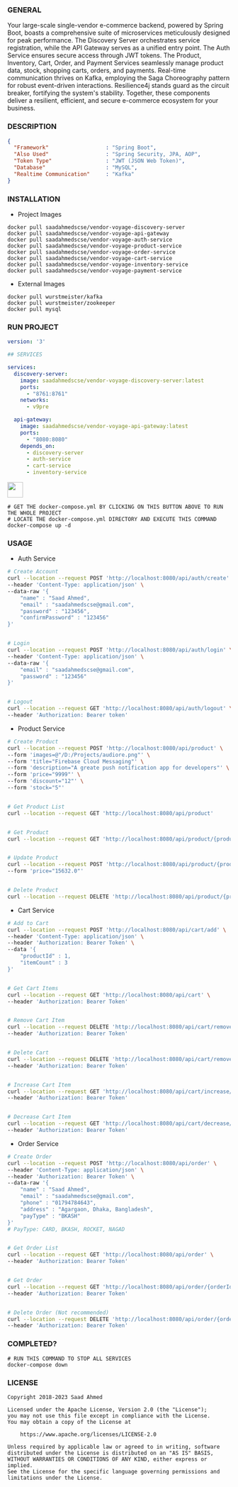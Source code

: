 ### GENERAL

Your large-scale single-vendor e-commerce backend, powered by Spring Boot, boasts a comprehensive suite of microservices meticulously designed for peak performance. The Discovery Server orchestrates service registration, while the API Gateway serves as a unified entry point. The Auth Service ensures secure access through JWT tokens. The Product, Inventory, Cart, Order, and Payment Services seamlessly manage product data, stock, shopping carts, orders, and payments. Real-time communication thrives on Kafka, employing the Saga Choreography pattern for robust event-driven interactions. Resilience4j stands guard as the circuit breaker, fortifying the system's stability. Together, these components deliver a resilient, efficient, and secure e-commerce ecosystem for your business.

### DESCRIPTION

```json
{
  "Framework"                  : "Spring Boot",
  "Also Used"                  : "Spring Security, JPA, AOP",
  "Token Type"                 : "JWT (JSON Web Token)",
  "Database"                   : "MySQL",
  "Realtime Communication"     : "Kafka"
}
```

### INSTALLATION

 - Project Images

```shell
docker pull saadahmedscse/vendor-voyage-discovery-server
docker pull saadahmedscse/vendor-voyage-api-gateway
docker pull saadahmedscse/vendor-voyage-auth-service
docker pull saadahmedscse/vendor-voyage-product-service
docker pull saadahmedscse/vendor-voyage-order-service
docker pull saadahmedscse/vendor-voyage-cart-service
docker pull saadahmedscse/vendor-voyage-inventory-service
docker pull saadahmedscse/vendor-voyage-payment-service
```

- External Images
```shell
docker pull wurstmeister/kafka
docker pull wurstmeister/zookeeper
docker pull mysql
```

### RUN PROJECT

```yaml
version: '3'

## SERVICES

services:
  discovery-server:
    image: saadahmedscse/vendor-voyage-discovery-server:latest
    ports:
      - "8761:8761"
    networks:
      - v9pre

  api-gateway:
    image: saadahmedscse/vendor-voyage-api-gateway:latest
    ports:
      - "8080:8080"
    depends_on:
      - discovery-server
      - auth-service
      - cart-service
      - inventory-service
```

<a href="https://github.com/saadahmedscse/VendorVoyage-SpringBoot-ECommerce-Microservices/blob/master/docker-compose.yml"><img src="./GitAssets/docker_compose_button.png" alt="" height="35"></a>

```shell
# GET THE docker-compose.yml BY CLICKING ON THIS BUTTON ABOVE TO RUN THE WHOLE PROJECT
# LOCATE THE docker-compose.yml DIRECTORY AND EXECUTE THIS COMMAND
docker-compose up -d
```

### USAGE

- Auth Service

```bash
# Create Account
curl --location --request POST 'http://localhost:8080/api/auth/create' \
--header 'Content-Type: application/json' \
--data-raw '{
    "name" : "Saad Ahmed",
    "email" : "saadahmedscse@gmail.com",
    "password" : "123456",
    "confirmPassword" : "123456"
}'


# Login
curl --location --request POST 'http://localhost:8080/api/auth/login' \
--header 'Content-Type: application/json' \
--data-raw '{
    "email" : "saadahmedscse@gmail.com",
    "password" : "123456"
}'


# Logout
curl --location --request GET 'http://localhost:8080/api/auth/logout' \
--header 'Authorization: Bearer token'
```

- Product Service

```bash
# Create Product
curl --location --request POST 'http://localhost:8080/api/product' \
--form 'images=@"/D:/Projects/audiore.png"' \
--form 'title="Firebase Cloud Messaging"' \
--form 'description="A greate push notification app for developers"' \
--form 'price="9999"' \
--form 'discount="12"' \
--form 'stock="5"'


# Get Product List
curl --location --request GET 'http://localhost:8080/api/product'


# Get Product
curl --location --request GET 'http://localhost:8080/api/product/{productId}'


# Update Product
curl --location --request POST 'http://localhost:8080/api/product/{productId}' \
--form 'price="15632.0"' 


# Delete Product
curl --location --request DELETE 'http://localhost:8080/api/product/{productId}'
```

- Cart Service

```bash
# Add to Cart
curl --location --request POST 'http://localhost:8080/api/cart/add' \
--header 'Content-Type: application/json' \
--header 'Authorization: Bearer Token' \
--data '{
    "productId" : 1,
    "itemCount" : 3
}'


# Get Cart Items
curl --location --request GET 'http://localhost:8080/api/cart' \
--header 'Authorization: Bearer Token'


# Remove Cart Item
curl --location --request DELETE 'http://localhost:8080/api/cart/remove/{productId}' \
--header 'Authorization: Bearer Token'


# Delete Cart
curl --location --request DELETE 'http://localhost:8080/api/cart/remove' \
--header 'Authorization: Bearer Token'


# Increase Cart Item
curl --location --request GET 'http://localhost:8080/api/cart/increase/{productId}' \
--header 'Authorization: Bearer Token'


# Decrease Cart Item
curl --location --request GET 'http://localhost:8080/api/cart/decrease/{productId}' \
--header 'Authorization: Bearer Token'
```

- Order Service

```bash
# Create Order
curl --location --request POST 'http://localhost:8080/api/order' \
--header 'Content-Type: application/json' \
--header 'Authorization: Bearer Token' \
--data-raw '{
    "name" : "Saad Ahmed",
    "email" : "saadahmedscse@gmail.com",
    "phone" : "01794784643",
    "address" : "Agargaon, Dhaka, Bangladesh",
    "payType" : "BKASH"
}'
# PayType: CARD, BKASH, ROCKET, NAGAD


# Get Order List
curl --location --request GET 'http://localhost:8080/api/order' \
--header 'Authorization: Bearer Token'


# Get Order
curl --location --request GET 'http://localhost:8080/api/order/{orderId}' \
--header 'Authorization: Bearer Token'


# Delete Order (Not recommended)
curl --location --request DELETE 'http://localhost:8080/api/order/{orderId}' \
--header 'Authorization: Bearer Token'
```

### COMPLETED?

```shell
# RUN THIS COMMAND TO STOP ALL SERVICES
docker-compose down
```

### LICENSE
```
Copyright 2018-2023 Saad Ahmed

Licensed under the Apache License, Version 2.0 (the "License");
you may not use this file except in compliance with the License.
You may obtain a copy of the License at

    https://www.apache.org/licenses/LICENSE-2.0

Unless required by applicable law or agreed to in writing, software
distributed under the License is distributed on an "AS IS" BASIS,
WITHOUT WARRANTIES OR CONDITIONS OF ANY KIND, either express or implied.
See the License for the specific language governing permissions and
limitations under the License.
```